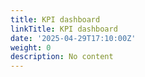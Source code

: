 ```yaml
---
title: KPI dashboard
linkTitle: KPI dashboard
date: '2025-04-29T17:10:00Z'
weight: 0
description: No content
---
```



